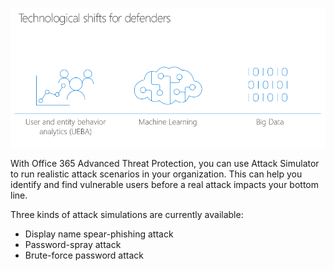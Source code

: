 ![Technological shifts for defenders](../media/defender-shift.png)

With Office 365 Advanced Threat Protection, you can use Attack Simulator to run realistic attack scenarios in your organization. This can help you identify and find vulnerable users before a real attack impacts your bottom line. 

Three kinds of attack simulations are currently available:
- Display name spear-phishing attack
- Password-spray attack
- Brute-force password attack
